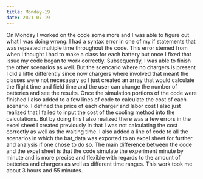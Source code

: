 ```yaml
---
title: Monday-19
date: 2021-07-19
---
```


On Monday I worked on the code some more and I was able to figure out what I was doing wrong. I had a syntax error in one of my if statements that was repeated multiple time
throughout the code. This error stemed from when I thought I had to make a class for each battery but once I fixed that issue my code began to work correctly. Subsequently,
I was able to finish the other scenarios as well. But the scencario where no chargers is present I did a little differently since now chargers where involved that meant the classes
were not necesassry so I just created an array that would calculate the flight time and field time and the user can change the number of batteries and see the results. Once the 
simulation portions of the code were finished I also added to a few lines of code to calculate the cost of each scenario. I defined the price of each charger and labor cost I also
just realized that I failed to input the cost of the cooling method into the calculations. But by doing this I also realized there was a few errors in the excel sheet I created 
previously in that I was not calculating the cost correctly as well as the waiting time. I also added a line of code to all the scenarios in which the bat_data was exported to an
excel sheet for further and analysis if one chose to do so. The main difference between the code and the excel sheet is that the code simulate the experiment minute by minute and
is more precise and flexible with regards to the amount of batteries and chargers as well as different time ranges. This work took me about 3 hours and 55 minutes.
